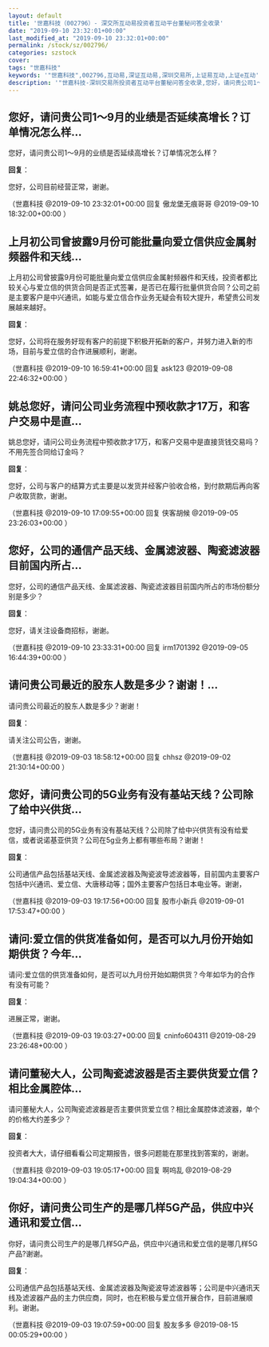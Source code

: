 ```yaml
---
layout: default
title: '世嘉科技（002796）- 深交所互动易投资者互动平台董秘问答全收录'
date: "2019-09-10 23:32:01+00:00"
last_modified_at: "2019-09-10 23:32:01+00:00"
permalink: /stock/sz/002796/
categories: szstock
cover: 
tags: "世嘉科技"
keywords: '"世嘉科技",002796,互动易,深证互动易,深圳交易所,上证易互动,上证e互动'
description: '"世嘉科技-深圳交易所投资者互动平台董秘问答全收录,您好，请问贵公司1～9月的业绩是否延续高增长？订单情况怎么样？"'
---
```


## 您好，请问贵公司1～9月的业绩是否延续高增长？订单情况怎么样...

您好，请问贵公司1～9月的业绩是否延续高增长？订单情况怎么样？

**回复**：

您好，公司目前经营正常，谢谢。 

（世嘉科技  @2019-09-10 23:32:01+00:00 回复 傲龙堡无痕哥哥  @2019-09-10 18:32:00+00:00 ）

## 上月初公司曾披露9月份可能批量向爱立信供应金属射频器件和天线...

上月初公司曾披露9月份可能批量向爱立信供应金属射频器件和天线，投资者都比较关心与爱立信的供货合同是否正式签署，是否已在履行批量供货合同？公司之前是主要客户是中兴通讯，如能与爱立信合作业务无疑会有较大提升，希望贵公司发展越来越好。

**回复**：

您好，公司将在服务好现有客户的前提下积极开拓新的客户，并努力进入新的市场，目前与爱立信的合作进展顺利，谢谢。 

（世嘉科技  @2019-09-10 16:59:41+00:00 回复 ask123  @2019-09-08 22:46:32+00:00 ）

## 姚总您好，请问公司业务流程中预收款才17万，和客户交易中是直...

姚总您好，请问公司业务流程中预收款才17万，和客户交易中是直接货钱交易吗？不用先签合同给订金吗？

**回复**：

您好，公司与客户的结算方式主要是以发货并经客户验收合格，到付款期后再向客户收取货款，谢谢。 

（世嘉科技  @2019-09-10 17:09:55+00:00 回复 侠客胡候  @2019-09-05 23:26:03+00:00 ）

## 您好，公司的通信产品天线、金属滤波器、陶瓷滤波器目前国内所占...

您好，公司的通信产品天线、金属滤波器、陶瓷滤波器目前国内所占的市场份额分别是多少？

**回复**：

您好，请关注设备商招标，谢谢。 

（世嘉科技  @2019-09-10 23:33:31+00:00 回复 irm1701392  @2019-09-05 16:44:39+00:00 ）

## 请问贵公司最近的股东人数是多少？谢谢！...

请问贵公司最近的股东人数是多少？谢谢！

**回复**：

请关注公司公告，谢谢。 

（世嘉科技  @2019-09-03 18:58:12+00:00 回复 chhsz  @2019-09-02 21:30:14+00:00 ）

## 您好，请问贵公司的5G业务有没有基站天线？公司除了给中兴供货...

您好，请问贵公司的5G业务有没有基站天线？公司除了给中兴供货有没有给爱信，或者说诺基亚供货？公司在5g业务上都有哪些布局？谢谢！

**回复**：

公司通信产品包括基站天线、金属滤波器及陶瓷波导滤波器等，目前国内主要客户包括中兴通讯、爱立信、大唐移动等；国外主要客户包括日本电业等。谢谢， 

（世嘉科技  @2019-09-03 19:17:56+00:00 回复 股市小新兵  @2019-09-01 17:53:47+00:00 ）

## 请问:爱立信的供货准备如何，是否可以九月份开始如期供货？今年...

请问:爱立信的供货准备如何，是否可以九月份开始如期供货？今年如华为的合作有没有可能？

**回复**：

进展正常，谢谢。 

（世嘉科技  @2019-09-03 19:03:27+00:00 回复 cninfo604311  @2019-08-29 23:26:48+00:00 ）

## 请问董秘大人，公司陶瓷滤波器是否主要供货爱立信？相比金属腔体...

请问董秘大人，公司陶瓷滤波器是否主要供货爱立信？相比金属腔体滤波器，单个的价格大约差多少？

**回复**：

投资者大大，请仔细看看公司定期报告，很多问题能在那里找到答案的，谢谢。 

（世嘉科技  @2019-09-03 19:05:17+00:00 回复 啊呜乱  @2019-08-29 19:04:34+00:00 ）

## 你好，请问贵公司生产的是哪几样5G产品，供应中兴通讯和爱立信...

你好，请问贵公司生产的是哪几样5G产品，供应中兴通讯和爱立信的是哪几样5G产品?谢谢。

**回复**：

公司通信产品包括基站天线、金属滤波器及陶瓷波导滤波器等；公司是中兴通讯天线及滤波器产品的主力供应商，同时，也在积极与爱立信开展合作，目前进展顺利。谢谢。 

（世嘉科技  @2019-09-03 19:07:59+00:00 回复 股友多多  @2019-08-15 00:05:29+00:00 ）

